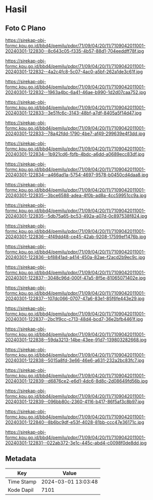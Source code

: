 # Hasil

## Foto C Plano

https://sirekap-obj-formc.kpu.go.id/bbd4/pemilu/pdpr/71/09/04/20/11/7109042011001-20240301-122830--8c643c05-f335-4b57-88d1-704eeddff78f.jpg

https://sirekap-obj-formc.kpu.go.id/bbd4/pemilu/pdpr/71/09/04/20/11/7109042011001-20240301-122832--4a2c4fc8-5c07-4ac0-a5bf-262a1de3c61f.jpg

https://sirekap-obj-formc.kpu.go.id/bbd4/pemilu/pdpr/71/09/04/20/11/7109042011001-20240301-122832--1963a4bc-6a41-46ae-b990-1d2d07caa752.jpg

https://sirekap-obj-formc.kpu.go.id/bbd4/pemilu/pdpr/71/09/04/20/11/7109042011001-20240301-122833--3e51fc6c-3143-48bf-a7df-8405a5f14d47.jpg

https://sirekap-obj-formc.kpu.go.id/bbd4/pemilu/pdpr/71/09/04/20/11/7109042011001-20240301-122833--78a42fdd-1790-4be7-af49-299639e4f3dd.jpg

https://sirekap-obj-formc.kpu.go.id/bbd4/pemilu/pdpr/71/09/04/20/11/7109042011001-20240301-122834--1b921cd6-fbfb-4bdc-a6dd-a0689ecc83df.jpg

https://sirekap-obj-formc.kpu.go.id/bbd4/pemilu/pdpr/71/09/04/20/11/7109042011001-20240301-122834--a466ad1a-5754-4697-9578-b0450cd4daa8.jpg

https://sirekap-obj-formc.kpu.go.id/bbd4/pemilu/pdpr/71/09/04/20/11/7109042011001-20240301-122835--3bce6588-adea-4f0b-ad8a-4cc59951cc9a.jpg

https://sirekap-obj-formc.kpu.go.id/bbd4/pemilu/pdpr/71/09/04/20/11/7109042011001-20240301-122835--5db75a65-bc53-492a-a07d-0c897538f824.jpg

https://sirekap-obj-formc.kpu.go.id/bbd4/pemilu/pdpr/71/09/04/20/11/7109042011001-20240301-122836--4f49dd48-ce45-42ab-9208-17599ef1476b.jpg

https://sirekap-obj-formc.kpu.go.id/bbd4/pemilu/pdpr/71/09/04/20/11/7109042011001-20240301-122836--bf8841ad-a414-450a-82ae-f2acd2b9ec9c.jpg

https://sirekap-obj-formc.kpu.go.id/bbd4/pemilu/pdpr/71/09/04/20/11/7109042011001-20240301-122837--3048c96d-000f-47a5-8f5e-81065071402e.jpg

https://sirekap-obj-formc.kpu.go.id/bbd4/pemilu/pdpr/71/09/04/20/11/7109042011001-20240301-122837--107dc066-0707-47a6-83e1-85f6fe443e29.jpg

https://sirekap-obj-formc.kpu.go.id/bbd4/pemilu/pdpr/71/09/04/20/11/7109042011001-20240301-122837--2bc1f9cc-c713-48d4-bcd7-36e2bfb4461f.jpg

https://sirekap-obj-formc.kpu.go.id/bbd4/pemilu/pdpr/71/09/04/20/11/7109042011001-20240301-122838--59da3213-14be-43ee-91d7-139803282668.jpg

https://sirekap-obj-formc.kpu.go.id/bbd4/pemilu/pdpr/71/09/04/20/11/7109042011001-20240301-122838--5015a8fd-3e66-46e6-a631-232a2bc83fc7.jpg

https://sirekap-obj-formc.kpu.go.id/bbd4/pemilu/pdpr/71/09/04/20/11/7109042011001-20240301-122839--d6876ce2-e6d1-4dc6-8d8c-2d08649fd56b.jpg

https://sirekap-obj-formc.kpu.go.id/bbd4/pemilu/pdpr/71/09/04/20/11/7109042011001-20240301-122839--096bb80c-2360-4116-b417-86f5af3c8b97.jpg

https://sirekap-obj-formc.kpu.go.id/bbd4/pemilu/pdpr/71/09/04/20/11/7109042011001-20240301-122840--8b6bc9df-e53f-4028-81bb-ccc47e36171c.jpg

https://sirekap-obj-formc.kpu.go.id/bbd4/pemilu/pdpr/71/09/04/20/11/7109042011001-20240301-122831--022ab372-3e1c-445c-abd4-c0098f0de8dd.jpg


## Metadata

| Key        | Value               |
| ---------- | ------------------- |
| Time Stamp | 2024-03-01 13:03:48 |
| Kode Dapil | 7101                |



